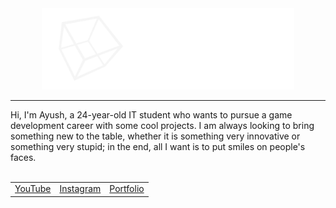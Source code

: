 <div align="center">
  <img src="cube.png" width="80%" height="auto"> 
</div>
<hr noshade/>
Hi, I'm Ayush, a 24-year-old IT student who wants to pursue a game development career with some cool projects. I am always looking to bring something new to the table, whether it is something very innovative or something very stupid; in the end, all I want is to put smiles on people's faces.
<br/>
<br/>
<footer>
  <table cellspacing="10" align="center">
    <tr>
      <td><a href='https://www.youtube.com/@AeroAndZero'>YouTube</a></td>
      <td><a href='https://www.instagram.com/aero.n.zero/'>Instagram</a></td>
      <td><a href='https://aeroandzero.github.io/'>Portfolio</a></td>
    </tr>
  </table>
</footer>
